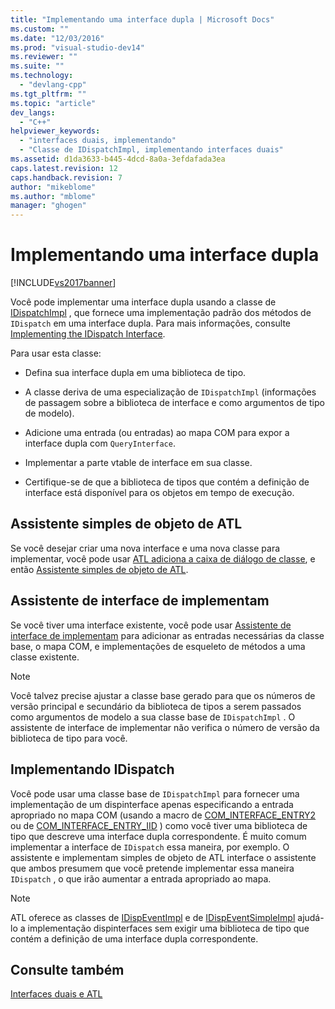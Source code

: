 ```yaml
---
title: "Implementando uma interface dupla | Microsoft Docs"
ms.custom: ""
ms.date: "12/03/2016"
ms.prod: "visual-studio-dev14"
ms.reviewer: ""
ms.suite: ""
ms.technology: 
  - "devlang-cpp"
ms.tgt_pltfrm: ""
ms.topic: "article"
dev_langs: 
  - "C++"
helpviewer_keywords: 
  - "interfaces duais, implementando"
  - "Classe de IDispatchImpl, implementando interfaces duais"
ms.assetid: d1da3633-b445-4dcd-8a0a-3efdafada3ea
caps.latest.revision: 12
caps.handback.revision: 7
author: "mikeblome"
ms.author: "mblome"
manager: "ghogen"
---
```

# Implementando uma interface dupla
[!INCLUDE[vs2017banner](../assembler/inline/includes/vs2017banner.md)]

Você pode implementar uma interface dupla usando a classe de [IDispatchImpl](../atl/reference/idispatchimpl-class.md) , que fornece uma implementação padrão dos métodos de `IDispatch` em uma interface dupla.  Para mais informações, consulte [Implementing the IDispatch Interface](http://msdn.microsoft.com/pt-br/0e171f7f-0022-4e9b-ac8e-98192828e945).  
  
 Para usar esta classe:  
  
-   Defina sua interface dupla em uma biblioteca de tipo.  
  
-   A classe deriva de uma especialização de `IDispatchImpl` \(informações de passagem sobre a biblioteca de interface e como argumentos de tipo de modelo\).  
  
-   Adicione uma entrada \(ou entradas\) ao mapa COM para expor a interface dupla com `QueryInterface`.  
  
-   Implementar a parte vtable de interface em sua classe.  
  
-   Certifique\-se de que a biblioteca de tipos que contém a definição de interface está disponível para os objetos em tempo de execução.  
  
## Assistente simples de objeto de ATL  
 Se você desejar criar uma nova interface e uma nova classe para implementar, você pode usar [ATL adiciona a caixa de diálogo de classe](../ide/add-class-dialog-box.md), e então [Assistente simples de objeto de ATL](../atl/reference/atl-simple-object-wizard.md).  
  
## Assistente de interface de implementam  
 Se você tiver uma interface existente, você pode usar [Assistente de interface de implementam](../Topic/Adding%20a%20New%20Interface%20in%20an%20ATL%20Project.md) para adicionar as entradas necessárias da classe base, o mapa COM, e implementações de esqueleto de métodos a uma classe existente.  
  
> [!NOTE]
>  Você talvez precise ajustar a classe base gerado para que os números de versão principal e secundário da biblioteca de tipos a serem passados como argumentos de modelo a sua classe base de `IDispatchImpl` .  O assistente de interface de implementar não verifica o número de versão da biblioteca de tipo para você.  
  
## Implementando IDispatch  
 Você pode usar uma classe base de `IDispatchImpl` para fornecer uma implementação de um dispinterface apenas especificando a entrada apropriado no mapa COM \(usando a macro de [COM\_INTERFACE\_ENTRY2](../Topic/COM_INTERFACE_ENTRY2.md) ou de [COM\_INTERFACE\_ENTRY\_IID](../Topic/COM_INTERFACE_ENTRY_IID.md) \) como você tiver uma biblioteca de tipo que descreve uma interface dupla correspondente.  É muito comum implementar a interface de `IDispatch` essa maneira, por exemplo.  O assistente e implementam simples de objeto de ATL interface o assistente que ambos presumem que você pretende implementar essa maneira `IDispatch` , o que irão aumentar a entrada apropriado ao mapa.  
  
> [!NOTE]
>  ATL oferece as classes de [IDispEventImpl](../atl/reference/idispeventimpl-class.md) e de [IDispEventSimpleImpl](../atl/reference/idispeventsimpleimpl-class.md) ajudá\-lo a implementação dispinterfaces sem exigir uma biblioteca de tipo que contém a definição de uma interface dupla correspondente.  
  
## Consulte também  
 [Interfaces duais e ATL](../atl/dual-interfaces-and-atl.md)